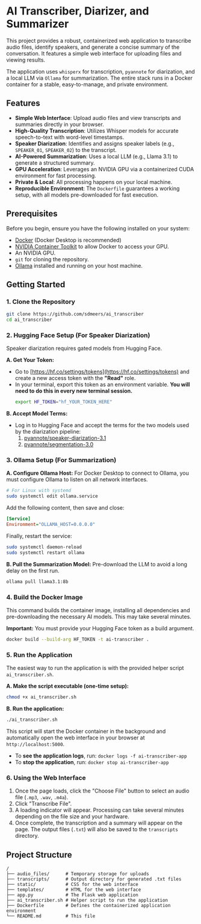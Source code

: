 # AI Transcriber, Diarizer, and Summarizer

This project provides a robust, containerized web application to transcribe audio files, identify speakers, and generate a concise summary of the conversation. It features a simple web interface for uploading files and viewing results.

The application uses `whisperx` for transcription, `pyannote` for diarization, and a local LLM via `Ollama` for summarization. The entire stack runs in a Docker container for a stable, easy-to-manage, and private environment.

## Features

-   **Simple Web Interface**: Upload audio files and view transcripts and summaries directly in your browser.
-   **High-Quality Transcription**: Utilizes Whisper models for accurate speech-to-text with word-level timestamps.
-   **Speaker Diarization**: Identifies and assigns speaker labels (e.g., `SPEAKER_01`, `SPEAKER_02`) to the transcript.
-   **AI-Powered Summarization**: Uses a local LLM (e.g., Llama 3.1) to generate a structured summary.
-   **GPU Acceleration**: Leverages an NVIDIA GPU via a containerized CUDA environment for fast processing.
-   **Private & Local**: All processing happens on your local machine.
-   **Reproducible Environment**: The `Dockerfile` guarantees a working setup, with all models pre-downloaded for fast execution.

## Prerequisites

Before you begin, ensure you have the following installed on your system:

-   [Docker](https://docs.docker.com/get-docker/) (Docker Desktop is recommended)
-   [NVIDIA Container Toolkit](https://docs.nvidia.com/datacenter/cloud-native/container-toolkit/latest/install-guide.html) to allow Docker to access your GPU.
-   An NVIDIA GPU.
-   `git` for cloning the repository.
-   [Ollama](https://ollama.com/download) installed and running on your host machine.

## Getting Started

### 1. Clone the Repository

```bash
git clone https://github.com/sdmeers/ai_transcriber
cd ai_transcriber
```

### 2. Hugging Face Setup (For Speaker Diarization)

Speaker diarization requires gated models from Hugging Face.

**A. Get Your Token:**
- Go to [https://hf.co/settings/tokens](https://hf.co/settings/tokens) and create a new access token with the **"Read"** role.
- In your terminal, export this token as an environment variable. **You will need to do this in every new terminal session.**
  ```bash
  export HF_TOKEN="hf_YOUR_TOKEN_HERE"
  ```

**B. Accept Model Terms:**
- Log in to Hugging Face and accept the terms for the two models used by the diarization pipeline:
  1.  [pyannote/speaker-diarization-3.1](https://hf.co/pyannote/speaker-diarization-3.1)
  2.  [pyannote/segmentation-3.0](https://hf.co/pyannote/segmentation-3.0)

### 3. Ollama Setup (For Summarization)

**A. Configure Ollama Host:**
For Docker Desktop to connect to Ollama, you must configure Ollama to listen on all network interfaces.
```bash
# For Linux with systemd
sudo systemctl edit ollama.service
```
Add the following content, then save and close:
```ini
[Service]
Environment="OLLAMA_HOST=0.0.0.0"
```
Finally, restart the service:
```bash
sudo systemctl daemon-reload
sudo systemctl restart ollama
```

**B. Pull the Summarization Model:**
Pre-download the LLM to avoid a long delay on the first run.
```bash
ollama pull llama3.1:8b
```

### 4. Build the Docker Image

This command builds the container image, installing all dependencies and pre-downloading the necessary AI models. This may take several minutes.

**Important:** You must provide your Hugging Face token as a build argument.

```bash
docker build --build-arg HF_TOKEN -t ai-transcriber .
```

### 5. Run the Application

The easiest way to run the application is with the provided helper script `ai_transcriber.sh`.

**A. Make the script executable (one-time setup):**
```bash
chmod +x ai_transcriber.sh
```

**B. Run the application:**
```bash
./ai_transcriber.sh
```
This script will start the Docker container in the background and automatically open the web interface in your browser at `http://localhost:5000`.

-   To **see the application logs**, run: `docker logs -f ai-transcriber-app`
-   To **stop the application**, run: `docker stop ai-transcriber-app`

### 6. Using the Web Interface

1.  Once the page loads, click the "Choose File" button to select an audio file (`.mp3`, `.wav`, `.m4a`).
2.  Click "Transcribe File".
3.  A loading indicator will appear. Processing can take several minutes depending on the file size and your hardware.
4.  Once complete, the transcription and a summary will appear on the page. The output files (`.txt`) will also be saved to the `transcripts` directory.

## Project Structure

```
/
├── audio_files/      # Temporary storage for uploads
├── transcripts/      # Output directory for generated .txt files
├── static/           # CSS for the web interface
├── templates/        # HTML for the web interface
├── app.py            # The Flask web application
├── ai_transcriber.sh # Helper script to run the application
├── Dockerfile        # Defines the containerized application environment
└── README.md         # This file
```
